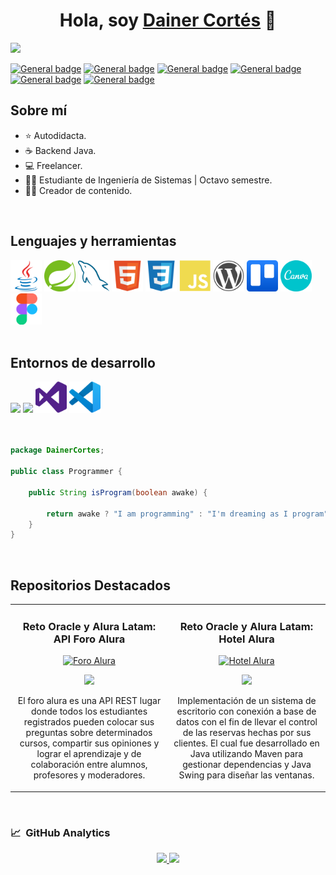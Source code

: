 <div align="center">
<h1 align="center">Hola, soy <a href="https://aristi.dev">Dainer Cortés</a> 👋</h1>
</div>
<img src="https://blogger.googleusercontent.com/img/b/R29vZ2xl/AVvXsEjUEqUAEJvilo0D8J1jhXIbuhryhXkAZ5USmucjALllbr2KJj9-LGLPf6E9-Ts2OPn-JNBMySjId5xykXfloxhKEDgwY15yOQceY_avb3c8z0JzlenPXiPkv0_LA33rVSZpT8Kcj8wKs6uYjt4bpNie7T7hi0DmPCaQb9qA5TFJy74gI8C-eh1bR2a1-Qk/s2000/bannergithub.gif"/>

 [![General badge](https://img.shields.io/badge/Portfolio-FFFFFF?style=for-the-badge&logo=badge&logoColor=black)](https://dainercortes.com/)
 [![General badge](https://img.shields.io/badge/LinkedIn-0077B5?style=for-the-badge&logo=linkedin&logoColor=white)](https://www.linkedin.com/in/dainercortes/)
 [![General badge](https://img.shields.io/badge/Discord-7289da?style=for-the-badge&logo=discord&logoColor=white)](https://discord.com/users/dainercortes)
 [![General badge](https://img.shields.io/badge/Tiktok-000000?style=for-the-badge&logo=tiktok&logoColor=white)](https://www.tiktok.com/@universof4)
 [![General badge](https://img.shields.io/badge/Instagram-E4405F?style=for-the-badge&logo=instagram&logoColor=white)](https://www.instagram.com/dainer_cortes)
 [![General badge](https://img.shields.io/badge/Twitter-00AFF0?style=for-the-badge&logo=twitter&logoColor=white)](https://twitter.com/_universof4)

## Sobre mí

- ⭐ Autodidacta. 
- ☕ Backend Java.
- 💻 Freelancer.
- 🧑‍🎓 Estudiante de Ingeniería de Sistemas | Octavo semestre.
- 🧑‍🏫 Creador de contenido.
<br>

## Lenguajes y herramientas

<div>
    <img width='50px'src='https://raw.githubusercontent.com/devicons/devicon/1119b9f84c0290e0f0b38982099a2bd027a48bf1/icons/java/java-original.svg'>
    <img width='50px'src='https://github.com/devicons/devicon/blob/master/icons/spring/spring-original.svg'>
    <img width='50px' src='https://raw.githubusercontent.com/devicons/devicon/1119b9f84c0290e0f0b38982099a2bd027a48bf1/icons/mysql/mysql-original.svg'>
    <img width='50px' src='https://raw.githubusercontent.com/devicons/devicon/1119b9f84c0290e0f0b38982099a2bd027a48bf1/icons/html5/html5-original.svg'>
    <img width='50px' src='https://raw.githubusercontent.com/devicons/devicon/1119b9f84c0290e0f0b38982099a2bd027a48bf1/icons/css3/css3-original.svg'>
 <img width='50px' src='https://github.com/devicons/devicon/blob/master/icons/javascript/javascript-plain.svg'>
    <img width='50px' src='https://github.com/devicons/devicon/blob/master/icons/wordpress/wordpress-plain.svg'>
 <img width='50px' src='https://github.com/devicons/devicon/blob/master/icons/trello/trello-original.svg'>
    <img width='50px' src='https://raw.githubusercontent.com/devicons/devicon/1119b9f84c0290e0f0b38982099a2bd027a48bf1/icons/canva/canva-original.svg'>
    <img width='50px' src='https://raw.githubusercontent.com/devicons/devicon/1119b9f84c0290e0f0b38982099a2bd027a48bf1/icons/figma/figma-original.svg'>
</div>

<br/>

## Entornos de desarrollo

<div>
    <img width='45px' src='https://i.imgur.com/HTBvJLU.png'>
    <img width='50px'src='https://blogger.googleusercontent.com/img/b/R29vZ2xl/AVvXsEjoN-q3XQxWfwYaWXNnotYly3DheMkQ_7w65ktNJK3GoBWzhyHKXWft2wzqCKkrqr7jXmIZ186e0e9aVS0t2CyTD7GfyGfsfxX7OQrmqoT4Bdm3WQP3_q-B72ZirTupHnLxW5UVN7wtZsLbfxZch4g4B1Y1HdVRc27vPrmDouENUgy4aBDGR3-x1R9iGkE/w200-h187/264-2648074_eclipse-png.png'>
 <img width='50px' src='https://raw.githubusercontent.com/devicons/devicon/1119b9f84c0290e0f0b38982099a2bd027a48bf1/icons/visualstudio/visualstudio-plain.svg'>
    <img width='50px' src='https://raw.githubusercontent.com/devicons/devicon/1119b9f84c0290e0f0b38982099a2bd027a48bf1/icons/vscode/vscode-original.svg'>  
</div>

<br/>
<br/>

```java
package DainerCortes;

public class Programmer {

    public String isProgram(boolean awake) {

        return awake ? "I am programming" : "I'm dreaming as I program";
    }
}
```

<br/>

## Repositorios Destacados

<table>
<td width="50%">
<h3 align="center">Reto Oracle y Alura Latam: API Foro Alura</h3>
<div align="center">
<a href="https://github.com/dainercortes/challenge-one-foro-alura" target="_blank"><img src="https://blogger.googleusercontent.com/img/b/R29vZ2xl/AVvXsEjfdn7E67BLpY_7EiGaff2otBm-_hF6zWJFIAwBNf1dBQYAF2AvRFXAQM2kPS7uh3ORbUwYnPGFwtZYQluZvMM6tuPU4PFCqwtHXM9Y2gJsxyO9kyCYcBTRpSOfj0Rccn3g0G0ch5IcArmbR8uAq0Wml79OdDOvvEwRlgrZWwKIsDFi1wf13VvbS0l6xqI/s1200/20221024_635708381cc8e.jpg" height="300" width="auto" alt="Foro Alura"></a>
<p>
<a href="https://github.com/dainercortes/challenge-one-foro-alura" target="_blank">
<img src="https://img.shields.io/badge/Repositorio-blue?style=for-the-badge&logo=github&logoColor=white">
</a>
</a>
</p>
<p>El foro alura es una API REST lugar donde todos los estudiantes registrados pueden colocar sus preguntas sobre determinados cursos, compartir sus opiniones y lograr el aprendizaje y de colaboración entre alumnos, profesores y moderadores.</p>
</div>
                                                                                      
</td>


 
<td width="50%">
<h3 align="center">Reto Oracle y Alura Latam: Hotel Alura</h3>
<div align="center">
<a href="https://github.com/dainercortes/challenge-one-alura-hotel-latam" target="_blank"><img src="https://camo.githubusercontent.com/4d30de5e9a0076842090aa1ee560a6167caefc4e154b2cca1208b509b0af1d35/68747470733a2f2f692e696d6775722e636f6d2f4e5972556a41562e706e67" height="300" width="auto" alt="Hotel Alura"></a>
<p>
<a href="https://github.com/dainercortes/challenge-one-alura-hotel-latam" target="_blank">
<img src="https://img.shields.io/badge/Repositorio-blue?style=for-the-badge&logo=github&logoColor=white">
</a>
</a>
</p>
<p>Implementación de un sistema de escritorio con conexión a base de datos con el fin de llevar el control de las reservas hechas por sus clientes. El cual fue desarrollado en Java utilizando Maven para gestionar dependencias y Java Swing para diseñar las ventanas.</p>
</div>
                                                                                      
</td>                                                
</table>                                                                                 
</div>
<br>

### 📈 &nbsp;GitHub Analytics

<p align="center">
<a href="https://github.com/dainercortes">
  <img height="180em" src="https://github-readme-stats-eight-theta.vercel.app/api?username=dainercortes&show_icons=true&theme=algolia&include_all_commits=true&count_private=true"/>
  <img height="180em" src="https://github-readme-stats-eight-theta.vercel.app/api/top-langs/?username=dainercortes&layout=compact&langs_count=8&theme=algolia"/>
</a>
</p>
